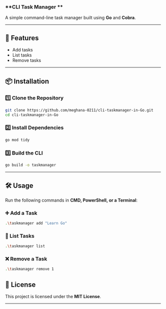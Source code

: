 ### **CLI Task Manager **
A simple command-line task manager built using **Go** and **Cobra**.  

---

## **🚀 Features**
- Add tasks  
- List tasks  
- Remove tasks  

---

## **📦 Installation**
### **1️⃣ Clone the Repository**
```sh
git clone https://github.com/meghana-0211/cli-taskmanager-in-Go.git
cd cli-taskmanager-in-Go
```

### **2️⃣ Install Dependencies**
```sh
go mod tidy
```

### **3️⃣ Build the CLI**
```sh
go build -o taskmanager
```

---

## **🛠 Usage**
Run the following commands in **CMD, PowerShell, or a Terminal**:  

### **➕ Add a Task**
```sh
.\taskmanager add "Learn Go"
```

### **📜 List Tasks**
```sh
.\taskmanager list
```

### **❌ Remove a Task**
```sh
.\taskmanager remove 1
```

## **📄 License**
This project is licensed under the **MIT License**.  

---
